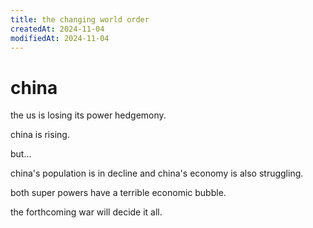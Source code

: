 ```yaml
---
title: the changing world order
createdAt: 2024-11-04
modifiedAt: 2024-11-04
---
```


# china

the us is losing its power hedgemony.

china is rising.

but...

china's population is in decline and china's economy is also struggling.

both super powers have a terrible economic bubble.

the forthcoming war will decide it all.
